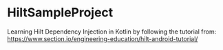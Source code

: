# HiltSampleProject
Learning Hilt Dependency Injection in Kotlin by following the tutorial from:
https://www.section.io/engineering-education/hilt-android-tutorial/
